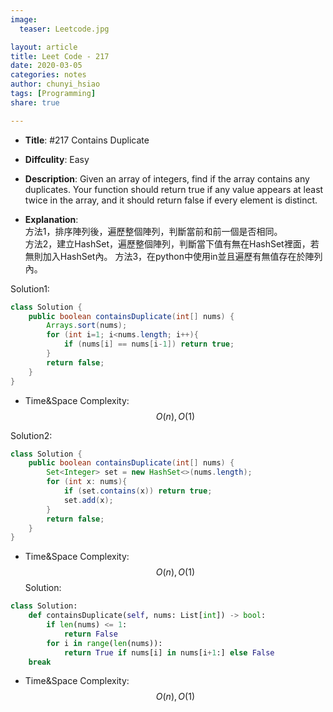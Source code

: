 ```yaml
---
image:
  teaser: Leetcode.jpg

layout: article
title: Leet Code - 217
date: 2020-03-05
categories: notes
author: chunyi_hsiao
tags: [Programming]
share: true

---
```


- **Title**: #217 Contains Duplicate
- **Diffculity**: Easy 
- **Description**: Given an array of integers, find if the array contains any duplicates.
Your function should return true if any value appears at least twice in the array, and it should return false if every element is distinct.

- **Explanation**: \
方法1，排序陣列後，遍歷整個陣列，判斷當前和前一個是否相同。\
方法2，建立HashSet，遍歷整個陣列，判斷當下值有無在HashSet裡面，若無則加入HashSet內。
方法3，在python中使用in並且遍歷有無值存在於陣列內。

Solution1:
```java
class Solution {
    public boolean containsDuplicate(int[] nums) {
        Arrays.sort(nums);
        for (int i=1; i<nums.length; i++){
            if (nums[i] == nums[i-1]) return true;
        }
        return false;
    }
}
```
- Time&Space Complexity: $$O(n), O(1)$$

Solution2:
```java
class Solution {
    public boolean containsDuplicate(int[] nums) {
        Set<Integer> set = new HashSet<>(nums.length);
        for (int x: nums){
            if (set.contains(x)) return true;
            set.add(x);
        }
        return false;
    }
}
```
- Time&Space Complexity: $$O(n), O(1)$$
Solution:
```python
class Solution:
    def containsDuplicate(self, nums: List[int]) -> bool:
        if len(nums) <= 1:
            return False
        for i in range(len(nums)):
            return True if nums[i] in nums[i+1:] else False
    break
```
- Time&Space Complexity: $$O(n), O(1)$$
